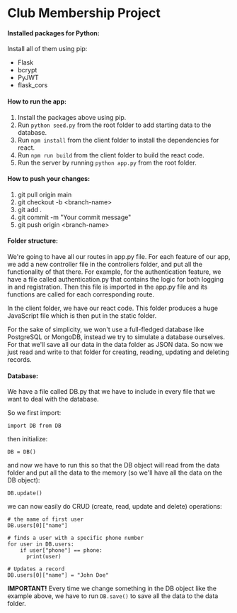 # Club Membership Project

#### Installed packages for Python:

Install all of them using pip:

- Flask
- bcrypt
- PyJWT
- flask_cors

#### How to run the app:

1. Install the packages above using pip.
2. Run `python seed.py` from the root folder to add starting data to the database.
3. Run `npm install` from the client folder to install the dependencies for react.
4. Run `npm run build` from the client folder to build the react code.
5. Run the server by running `python app.py` from the root folder.

#### How to push your changes:

1. git pull origin main
2. git checkout -b \<branch-name>
3. git add .
4. git commit -m "Your commit message"
5. git push origin \<branch-name>

#### Folder structure:

We're going to have all our routes in app.py file. For each feature of our app, we add a new controller file in the controllers folder, and put all the functionality of that there.
For example, for the authentication feature, we have a file called authentication.py that contains the logic for both logging in and registration. Then this file is imported in the app.py file and its functions are called for each corresponding route.

In the client folder, we have our react code. This folder produces a huge JavaScript file which is then put in the static folder.

For the sake of simplicity, we won't use a full-fledged database like PostgreSQL or MongoDB, instead we try to simulate a database ourselves. For that we'll save all our data in the data folder as JSON data. So now we just read and write to that folder for creating, reading, updating and deleting records.

#### Database:

We have a file called DB.py that we have to include in every file that we want to deal with the database.

So we first import:

```
import DB from DB
```

then initialize:

```
DB = DB()
```

and now we have to run this so that the DB object will read from the data folder and put all the data to the memory (so we'll have all the data on the DB object):

```
DB.update()
```

we can now easily do CRUD (create, read, update and delete) operations:

```
# the name of first user
DB.users[0]["name"]

# finds a user with a specific phone number
for user in DB.users:
    if user["phone"] == phone:
      print(user)

# Updates a record
DB.users[0]["name"] = "John Doe"
```

**IMPORTANT!** Every time we change something in the DB object like the example above, we have to run `DB.save()` to save all the data to the data folder.
